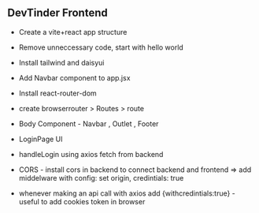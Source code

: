## DevTinder Frontend
 
 - Create a vite+react app structure
 - Remove unneccessary code, start with hello world
 - Install tailwind and daisyui
 - Add Navbar component to app.jsx
 
 - Install react-router-dom
 - create browserrouter > Routes > route
 - Body Component - Navbar , Outlet , Footer

 - LoginPage UI
 - handleLogin using axios fetch from backend
 - CORS - install cors in backend to connect backend and frontend => add middelware with config: set origin, credintials: true
 - whenever making an api call with axios add {withcredintials:true} - useful to add cookies token in browser